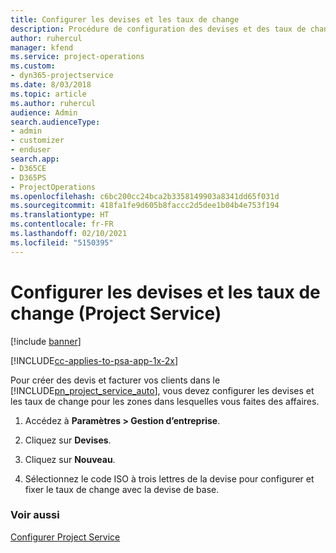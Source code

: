 ```yaml
---
title: Configurer les devises et les taux de change
description: Procédure de configuration des devises et des taux de change dans Project Service
author: ruhercul
manager: kfend
ms.service: project-operations
ms.custom:
- dyn365-projectservice
ms.date: 8/03/2018
ms.topic: article
ms.author: ruhercul
audience: Admin
search.audienceType:
- admin
- customizer
- enduser
search.app:
- D365CE
- D365PS
- ProjectOperations
ms.openlocfilehash: c6bc200cc24bca2b3358149903a8341dd65f031d
ms.sourcegitcommit: 418fa1fe9d605b8faccc2d5dee1b04b4e753f194
ms.translationtype: HT
ms.contentlocale: fr-FR
ms.lasthandoff: 02/10/2021
ms.locfileid: "5150395"
---
```

# <a name="set-up-currencies-and-exchange-rates-project-service"></a>Configurer les devises et les taux de change (Project Service)

[!include [banner](../includes/psa-now-project-operations.md)]

[!INCLUDE[cc-applies-to-psa-app-1x-2x](../includes/cc-applies-to-psa-app-1x-2x.md)]

Pour créer des devis et facturer vos clients dans le [!INCLUDE[pn_project_service_auto](../includes/pn-project-service-auto.md)], vous devez configurer les devises et les taux de change pour les zones dans lesquelles vous faites des affaires.  
  
1.  Accédez à **Paramètres > Gestion d’entreprise**.  
  
2.  Cliquez sur **Devises**.  
  
3.  Cliquez sur **Nouveau**.  
  
4.  Sélectionnez le code ISO à trois lettres de la devise pour configurer et fixer le taux de change avec la devise de base.  
  
### <a name="see-also"></a>Voir aussi  
 [Configurer Project Service](../psa/configure.md)
